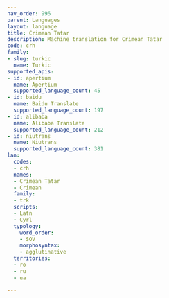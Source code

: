 ```yaml
---
nav_order: 996
parent: Languages
layout: language
title: Crimean Tatar
description: Machine translation for Crimean Tatar
code: crh
family:
- slug: turkic
  name: Turkic
supported_apis:
- id: apertium
  name: Apertium
  supported_language_count: 45
- id: baidu
  name: Baidu Translate
  supported_language_count: 197
- id: alibaba
  name: Alibaba Translate
  supported_language_count: 212
- id: niutrans
  name: Niutrans
  supported_language_count: 381
lan:
  codes:
  - crh
  names:
  - Crimean Tatar
  - Crimean
  family:
  - trk
  scripts:
  - Latn
  - Cyrl
  typology:
    word_order:
    - SOV
    morphosyntax:
    - agglutinative
  territories:
  - ro
  - ru
  - ua

---
```


